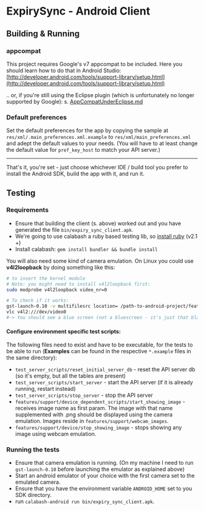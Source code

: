 ExpirySync - Android Client
===

## Building & Running


### appcompat

This project requires Google's v7 appcompat to be included. Here you should learn how to do that in Android Studio:
[http://developer.android.com/tools/support-library/setup.html](http://developer.android.com/tools/support-library/setup.html)

.. or, if you're still using the Eclipse plugin (which is unfortunately no longer supported by Google): 
s. [AppCompatUnderEclipse.md](pm/docs/AppCompatUnderEclipse.md)


### Default preferences

Set the default preferences for the app by copying the sample at `res/xml/.main_preferences.xml.example` to `res/xml/main_preferences.xml` and adept the default values to your needs. (You will have to at least change the default value for `pref_key_host` to match your API server.)

---

That's it, you're set - just choose whichever IDE / build tool you prefer to install the Android SDK, build the app with it, and run it.




## Testing


### Requirements

- Ensure that building the client (s. above) worked out and you have generated the file `bin/expiry_sync_client.apk`.
- We're going to use calabash a ruby based testing lib, so [install ruby](https://www.ruby-lang.org/en/documentation/installation/) (v2.1 +)
- Install calabash: 
  `gem install bundler && bundle install`

You will also need some kind of camera emulation. On Linux you could use __v4l2loopback__ by doing something like this:

```bash
# to insert the kernel module
# Note: you might need to install v4l2loopback first:
sudo modprobe v4l2loopback video_nr=0 

# To check if it works:
gst-launch-0.10 -v multifilesrc location= /path-to-android-project/features/support/img/blank.png loop=1 caps="image/png,framerate=30/1" ! pngdec ! ffmpegcolorspace ! "video/x-raw-yuv,format=(fourcc)YUY2" ! videorate ! v4l2sink device=/dev/video0
vlc v4l2:///dev/video0
#-> You should see a blue screen (not a bluescreen - it's just that blank.png is completely blue ;-) )
```

#### Configure environment specific test scripts:

The following files need to exist and have to be executable, for the tests to be able to run (__Examples__ can be found in the respective `*.example` files in the same directory):

- `test_server_scripts/reset_initial_server_db` - reset the API server db (so it's empty, but all the tables are present)
- `test_server_scripts/start_server` - start the API server (if it is already running, restart instead)
- `test_server_scripts/stop_server` - stop the API server
- `features/support/device_dependent_scripts/start_showing_image` - receives image name as first param. The image with that name supplemented with .png should be displayed using the camera emulation. Images reside in `features/support/webcam_images`.
- `features/support/device/stop_showing_image` - stops showing any image using webcam emulation.

### Running the tests

- Ensure that camera emulation is running. (On my machine I need to run `gst-launch-0.10` before launching the emulator as explained above)
- Start an android emulator of your choice with the first camera set to the emulated camera.
- Ensure that you have the environment variable `ANDROID_HOME` set to you SDK directory.
- run `calabash-android run bin/expiry_sync_client.apk`.